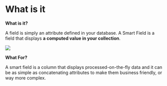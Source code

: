 # What is it

**What is it?**

A field is simply an attribute defined in your database. A Smart Field is a field that displays **a computed value in your collection**.

![](../.gitbook/assets/illustration-smart-fields.svg)

**What For?**

A smart field is a column that displays processed-on-the-fly data and it can be as simple as concatenating attributes to make them business friendly, or way more complex.
